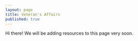 ```yaml
---  
layout: page  
title: Veteran's Affairs  
published: true  
---  
```


<p class="message">
  Hi there! We will be adding resources to this page very soon.
</p>

